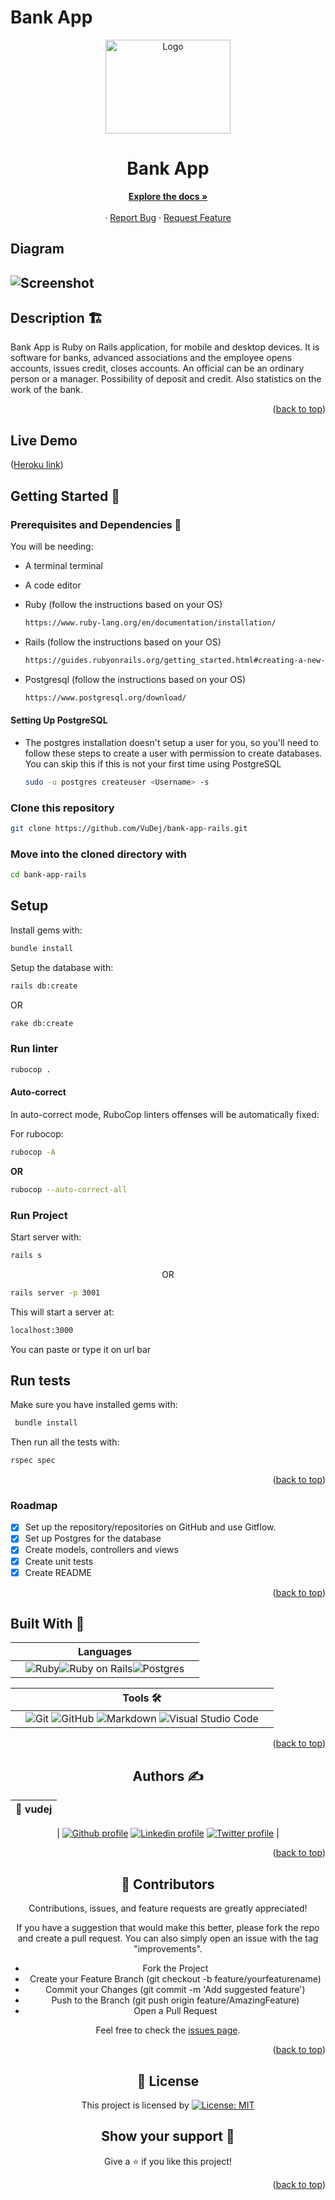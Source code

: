 # Bank App

<!-- PROJECT LOGO -->
<div align="center">
  <a href="https://github.com/VuDej/bank-app-rails">
    <img src="./app/assets/images/bank.png" alt="Logo" width="200" height="150">
  </a>

  <h1 align="center">Bank App</h1>

  <p align="center">
   
  <a href="https://github.com/VuDej/bank-app-rails#readme"><strong>Explore the docs »</strong></a>
    <br />
    <br />
    ·
    <a href="https://github.com/VuDej/bank-app-rails/issues">Report Bug</a>
    ·
    <a href="https://github.com/VuDej/bank-app-rails/issues">Request Feature</a>
  </p>
</div>

## Diagram

## ![Screenshot](app/assets/images/screenshot.jpg)


## Description 🏗️
Bank App is Ruby on Rails application, for mobile and desktop devices. It is software for banks, advanced associations and the employee opens accounts, issues credit, closes accounts. An official can be an ordinary person or a manager. Possibility of deposit and credit. Also statistics on the work of the bank.

<p align="right">(<a href="#top">back to top</a>)</p>

## Live Demo

([Heroku link](https://bank-app-dejan.herokuapp.com/))

## Getting Started 🏁

### Prerequisites and Dependencies 📜

You will be needing:

- A terminal terminal
- A code editor
- Ruby (follow the instructions based on your OS)
  ```bash
  https://www.ruby-lang.org/en/documentation/installation/
  ```
- Rails (follow the instructions based on your OS)

  ```bash
  https://guides.rubyonrails.org/getting_started.html#creating-a-new-rails-project-installing-rails
  ```

- Postgresql (follow the instructions based on your OS)
  ```bash
  https://www.postgresql.org/download/
  ```

#### Setting Up PostgreSQL

- The postgres installation doesn't setup a user for you, so you'll need to follow these steps to create a user with permission to create databases. You can skip this if this is not your first time using PostgreSQL

  ```bash
  sudo -u postgres createuser <Username> -s
  ```

### Clone this repository

```bash
git clone https://github.com/VuDej/bank-app-rails.git
```

### Move into the cloned directory with

```bash
cd bank-app-rails
```

## Setup

Install gems with:

```bash
bundle install
```

Setup the database with:

```bash
rails db:create
```

<div>OR</div>

```bash
rake db:create
```

### Run linter

```bash
rubocop .
```

#### Auto-correct

In auto-correct mode, RuboCop linters offenses will be automatically fixed:

For rubocop:

```bash
rubocop -A
```

**<div>OR</div>**

```bash
rubocop --auto-correct-all
```

### Run Project

Start server with:

```bash
rails s
```

<div align="center">OR</div>

```bash
rails server -p 3001
```

This will start a server at:

```bash
localhost:3000
```

You can paste or type it on url bar

## Run tests

Make sure you have installed gems with:

```bash
 bundle install
```

Then run all the tests with:

```bash
rspec spec
```

<p align="right">(<a href="#top">back to top</a>)</p>

<!-- ROADMAP -->

### Roadmap

- [x] Set up the repository/repositories on GitHub and use Gitflow.
- [x] Set up Postgres for the database
- [x] Create models, controllers and views
- [x] Create unit tests
- [x] Create README

<p align="right">(<a href="#top">back to top</a>)</p>

## Built With 🔨

<div align="center">

|     | Languages                                                                                                                                                                                                                                                                                                                  |     |
| --- | -------------------------------------------------------------------------------------------------------------------------------------------------------------------------------------------------------------------------------------------------------------------------------------------------------------------------- | --- |
|     | ![Ruby](https://img.shields.io/badge/-Ruby-000000?style=flat&logo=ruby&logoColor=red)![Ruby on Rails](https://img.shields.io/badge/-Ruby_on_Rails-000000?style=flat&logo=ruby-on-rails&logoColor=blue)![Postgres](https://img.shields.io/badge/postgres-%23316192.svg?style=for-the-badge&logo=postgresql&logoColor=white) |

<div align="center">

|     | Tools 🛠️                                                                                                                                                                                                                                                                                                                                                                                                                                                                              |     |
| --- | ------------------------------------------------------------------------------------------------------------------------------------------------------------------------------------------------------------------------------------------------------------------------------------------------------------------------------------------------------------------------------------------------------------------------------------------------------------------------------------- | --- |
|     | ![Git](https://img.shields.io/badge/git-%23F05033.svg?style=for-the-badge&logo=git&logoColor=white) ![GitHub](https://img.shields.io/badge/github-%23121011.svg?style=for-the-badge&logo=github&logoColor=white) ![Markdown](https://img.shields.io/badge/markdown-%23000000.svg?style=for-the-badge&logo=markdown&logoColor=white) ![Visual Studio Code](https://img.shields.io/badge/Visual%20Studio%20Code-0078d7.svg?style=for-the-badge&logo=visual-studio-code&logoColor=white) |     |

<p align="right">(<a href="#top">back to top</a>)</p>
</div>

## Authors ✍️

<div align="center">

| 👤 vudej |
| -------- |

| <a target="_blank" href="https://github.com/VuDej"><img src="https://img.shields.io/badge/github-%23121011.svg?style=for-the-badge&logo=github&logoColor=white" alt="Github profile"></a> <a target="_blank" href="https://www.linkedin.com/in/dejan-vujovic/"><img src="https://img.shields.io/badge/-LinkedIn-0077b5?style=for-the-badge&logo=LinkedIn&logoColor=white" alt="Linkedin profile"></a> <a target="_blank" href="https://twitter.com/DejanVuj"><img src="https://img.shields.io/badge/-Twitter-1DA1F2?style=for-the-badge&logo=Twitter&logoColor=white" alt="Twitter profile"></a>
|

</div>

<p align="right">(<a href="#top">back to top</a>)</p>

## 🤝 Contributors

Contributions, issues, and feature requests are greatly appreciated!

If you have a suggestion that would make this better, please fork the repo and create a pull request. You can also simply open an issue with the tag "improvements".

- Fork the Project
- Create your Feature Branch (git checkout -b feature/yourfeaturename)
- Commit your Changes (git commit -m 'Add suggested feature')
- Push to the Branch (git push origin feature/AmazingFeature)
- Open a Pull Request

Feel free to check the [issues page](https://github.com/VuDej/bank-app-rails).

<p align="right">(<a href="#top">back to top</a>)</p>

## 📝 License

This project is licensed by [![License: MIT](https://img.shields.io/badge/License-MIT-yellow.svg)](LICENSE)

## Show your support 💪

Give a ⭐️ if you like this project!

<p align="right">(<a href="#top">back to top</a>)</p>
